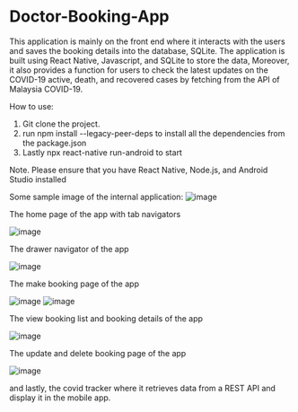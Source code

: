 # Doctor-Booking-App

This application is mainly on the front end where it interacts with the users and saves the booking details into the database, SQLite. The application is built using React Native, Javascript, and SQLite to store the data, Moreover, it also provides a function for users to check the latest updates on the COVID-19 active, death, and recovered cases by fetching from the API of Malaysia COVID-19.

How to use:
1. Git clone the project.
2. run npm install --legacy-peer-deps to install all the dependencies from the package.json
3. Lastly npx react-native run-android to start

Note. Please ensure that you have React Native, Node.js, and Android Studio installed

Some sample image of the internal application:
![image](https://github.com/cwh0430/Doctor-Booking-App/assets/108912628/4441dd4c-4ab0-42ab-9273-f5d4eee339bd)

The home page of the app with tab navigators


![image](https://github.com/cwh0430/Doctor-Booking-App/assets/108912628/e654128c-b42b-4c23-8650-282b54ced64e)

The drawer navigator of the app


![image](https://github.com/cwh0430/Doctor-Booking-App/assets/108912628/e4783299-5335-44d5-a005-eeaa080296d2)

The make booking page of the app


![image](https://github.com/cwh0430/Doctor-Booking-App/assets/108912628/65f4d943-d385-4398-93e2-0fde036f524e) ![image](https://github.com/cwh0430/Doctor-Booking-App/assets/108912628/2259a5a4-b085-4914-9262-034339875401)

The view booking list and booking details of the app


![image](https://github.com/cwh0430/Doctor-Booking-App/assets/108912628/e45bbc49-1dca-42db-9625-4113754938b1)

The update and delete booking page of the app


![image](https://github.com/cwh0430/Doctor-Booking-App/assets/108912628/48cc4bcc-53a0-4b87-8119-0b3eaf652287)

and lastly, the covid tracker where it retrieves data from a REST API and display it in the mobile app.





